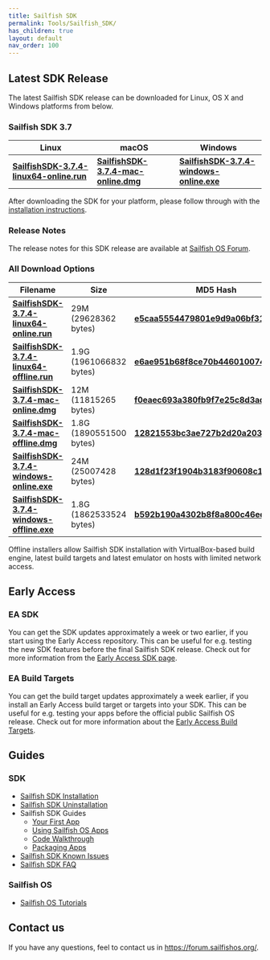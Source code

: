 ```yaml
---
title: Sailfish SDK
permalink: Tools/Sailfish_SDK/
has_children: true
layout: default
nav_order: 100
---
```


## Latest SDK Release

The latest Sailfish SDK release can be downloaded for Linux, OS X and Windows platforms from below.

### **Sailfish SDK 3.7**

| Linux                                                                                                                                 | macOS                                                                                                                         | Windows                                                                                                                               |
| ------------------------------------------------------------------------------------------------------------------------------------- | ----------------------------------------------------------------------------------------------------------------------------- | ------------------------------------------------------------------------------------------------------------------------------------- |
| [**SailfishSDK-3.7.4-linux64-online.run**](https://releases.sailfishos.org/sdk/installers/3.7.4/SailfishSDK-3.7.4-linux64-online.run) | [**SailfishSDK-3.7.4-mac-online.dmg**](https://releases.sailfishos.org/sdk/installers/3.7.4/SailfishSDK-3.7.4-mac-online.dmg) | [**SailfishSDK-3.7.4-windows-online.exe**](https://releases.sailfishos.org/sdk/installers/3.7.4/SailfishSDK-3.7.4-windows-online.exe) |

After downloading the SDK for your platform, please follow through with the [installation instructions](/Tools/Sailfish_SDK/Installation).

### Release Notes

The release notes for this SDK release are available at [Sailfish OS Forum](https://forum.sailfishos.org/t/8418).

### All Download Options

| Filename                                                                                                                                | Size                    | MD5 Hash                                                                                                                               |
| --------------------------------------------------------------------------------------------------------------------------------------- | ----------------------- | -------------------------------------------------------------------------------------------------------------------------------------- |
| [**SailfishSDK-3.7.4-linux64-online.run**](https://releases.sailfishos.org/sdk/installers/3.7.4/SailfishSDK-3.7.4-linux64-online.run)   | 29M (29628362 bytes)    | [**e5caa5554479801e9d9a06bf31df24df**](https://releases.sailfishos.org/sdk/installers/3.7.4/SailfishSDK-3.7.4-linux64-online.run.md5)  |
| [**SailfishSDK-3.7.4-linux64-offline.run**](https://releases.sailfishos.org/sdk/installers/3.7.4/SailfishSDK-3.7.4-linux64-offline.run) | 1.9G (1961066832 bytes) | [**e6ae951b68f8ce70b446010074ed0627**](https://releases.sailfishos.org/sdk/installers/3.7.4/SailfishSDK-3.7.4-linux64-offline.run.md5) |
| [**SailfishSDK-3.7.4-mac-online.dmg**](https://releases.sailfishos.org/sdk/installers/3.7.4/SailfishSDK-3.7.4-mac-online.dmg)           | 12M (11815265 bytes)    | [**f0eaec693a380fb9f7e25c8d3ad3385b**](https://releases.sailfishos.org/sdk/installers/3.7.4/SailfishSDK-3.7.4-mac-online.dmg.md5)      |
| [**SailfishSDK-3.7.4-mac-offline.dmg**](https://releases.sailfishos.org/sdk/installers/3.7.4/SailfishSDK-3.7.4-mac-offline.dmg)         | 1.8G (1890551500 bytes) | [**12821553bc3ae727b2d20a2031e56007**](https://releases.sailfishos.org/sdk/installers/3.7.4/SailfishSDK-3.7.4-mac-offline.dmg.md5)     |
| [**SailfishSDK-3.7.4-windows-online.exe**](https://releases.sailfishos.org/sdk/installers/3.7.4/SailfishSDK-3.7.4-windows-online.exe)   | 24M (25007428 bytes)    | [**128d1f23f1904b3183f90608c1dd4dbf**](https://releases.sailfishos.org/sdk/installers/3.7.4/SailfishSDK-3.7.4-windows-online.exe.md5)  |
| [**SailfishSDK-3.7.4-windows-offline.exe**](https://releases.sailfishos.org/sdk/installers/3.7.4/SailfishSDK-3.7.4-windows-offline.exe) | 1.8G (1862533524 bytes) | [**b592b190a4302b8f8a800c46edb8a932**](https://releases.sailfishos.org/sdk/installers/3.7.4/SailfishSDK-3.7.4-windows-offline.exe.md5) |

Offline installers allow Sailfish SDK installation with VirtualBox-based build engine, latest build targets and latest emulator on hosts with limited network access.

## Early Access

### EA SDK

You can get the SDK updates approximately a week or two earlier, if you start using the Early Access repository. This can be useful for e.g. testing the new SDK features before the final Sailfish SDK release. Check out for more information from the [Early Access SDK page](/Tools/Sailfish_SDK/Early_Access).

### EA Build Targets

You can get the build target updates approximately a week earlier, if you install an Early Access build target or targets into your SDK. This can be useful for e.g. testing your apps before the official public Sailfish OS release. Check out for more information about the [Early Access Build Targets](/Tools/Sailfish_SDK/Early_Access#early-access-build-targets).

## Guides

### SDK

  - [Sailfish SDK Installation](/Tools/Sailfish_SDK/Installation)
  - [Sailfish SDK Uninstallation](/Tools/Sailfish_SDK/Uninstallation)
  - Sailfish SDK Guides
      - [Your First App](/Develop/Apps/Your_First_App)
      - [Using Sailfish OS Apps](/Develop/Apps/Using_Sailfish_OS_Apps)
      - [Code Walkthrough](/Develop/Apps/Code_Walkthrough)
      - [Packaging Apps](/Develop/Apps/Packaging)
  - [Sailfish SDK Known Issues](/Tools/Sailfish_SDK/Known_Issues)
  - [Sailfish SDK FAQ](/Tools/Sailfish_SDK/FAQ)

### Sailfish OS

  - [Sailfish OS Tutorials](/Develop/Apps#sailfish-os-tutorials)

## Contact us

If you have any questions, feel to contact us in <https://forum.sailfishos.org/>.
